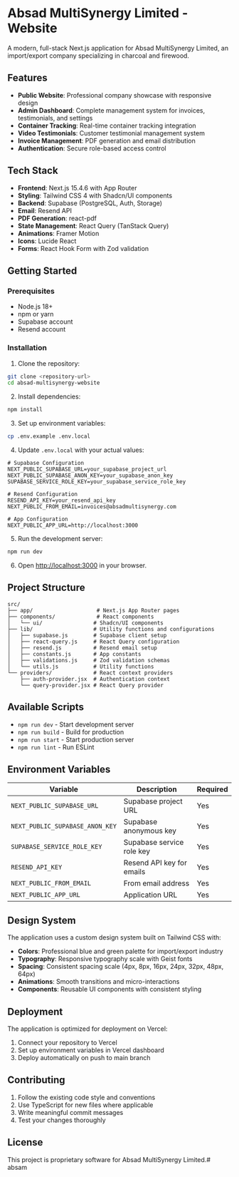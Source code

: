 # Absad MultiSynergy Limited - Website

A modern, full-stack Next.js application for Absad MultiSynergy Limited, an import/export company specializing in charcoal and firewood.

## Features

- **Public Website**: Professional company showcase with responsive design
- **Admin Dashboard**: Complete management system for invoices, testimonials, and settings
- **Container Tracking**: Real-time container tracking integration
- **Video Testimonials**: Customer testimonial management system
- **Invoice Management**: PDF generation and email distribution
- **Authentication**: Secure role-based access control

## Tech Stack

- **Frontend**: Next.js 15.4.6 with App Router
- **Styling**: Tailwind CSS 4 with Shadcn/UI components
- **Backend**: Supabase (PostgreSQL, Auth, Storage)
- **Email**: Resend API
- **PDF Generation**: react-pdf
- **State Management**: React Query (TanStack Query)
- **Animations**: Framer Motion
- **Icons**: Lucide React
- **Forms**: React Hook Form with Zod validation

## Getting Started

### Prerequisites

- Node.js 18+ 
- npm or yarn
- Supabase account
- Resend account

### Installation

1. Clone the repository:
```bash
git clone <repository-url>
cd absad-multisynergy-website
```

2. Install dependencies:
```bash
npm install
```

3. Set up environment variables:
```bash
cp .env.example .env.local
```

4. Update `.env.local` with your actual values:
```env
# Supabase Configuration
NEXT_PUBLIC_SUPABASE_URL=your_supabase_project_url
NEXT_PUBLIC_SUPABASE_ANON_KEY=your_supabase_anon_key
SUPABASE_SERVICE_ROLE_KEY=your_supabase_service_role_key

# Resend Configuration
RESEND_API_KEY=your_resend_api_key
NEXT_PUBLIC_FROM_EMAIL=invoices@absadmultisynergy.com

# App Configuration
NEXT_PUBLIC_APP_URL=http://localhost:3000
```

5. Run the development server:
```bash
npm run dev
```

6. Open [http://localhost:3000](http://localhost:3000) in your browser.

## Project Structure

```
src/
├── app/                    # Next.js App Router pages
├── components/             # React components
│   └── ui/                # Shadcn/UI components
├── lib/                   # Utility functions and configurations
│   ├── supabase.js        # Supabase client setup
│   ├── react-query.js     # React Query configuration
│   ├── resend.js          # Resend email setup
│   ├── constants.js       # App constants
│   ├── validations.js     # Zod validation schemas
│   └── utils.js           # Utility functions
└── providers/             # React context providers
    ├── auth-provider.jsx  # Authentication context
    └── query-provider.jsx # React Query provider
```

## Available Scripts

- `npm run dev` - Start development server
- `npm run build` - Build for production
- `npm run start` - Start production server
- `npm run lint` - Run ESLint

## Environment Variables

| Variable | Description | Required |
|----------|-------------|----------|
| `NEXT_PUBLIC_SUPABASE_URL` | Supabase project URL | Yes |
| `NEXT_PUBLIC_SUPABASE_ANON_KEY` | Supabase anonymous key | Yes |
| `SUPABASE_SERVICE_ROLE_KEY` | Supabase service role key | Yes |
| `RESEND_API_KEY` | Resend API key for emails | Yes |
| `NEXT_PUBLIC_FROM_EMAIL` | From email address | Yes |
| `NEXT_PUBLIC_APP_URL` | Application URL | Yes |

## Design System

The application uses a custom design system built on Tailwind CSS with:

- **Colors**: Professional blue and green palette for import/export industry
- **Typography**: Responsive typography scale with Geist fonts
- **Spacing**: Consistent spacing scale (4px, 8px, 16px, 24px, 32px, 48px, 64px)
- **Animations**: Smooth transitions and micro-interactions
- **Components**: Reusable UI components with consistent styling

## Deployment

The application is optimized for deployment on Vercel:

1. Connect your repository to Vercel
2. Set up environment variables in Vercel dashboard
3. Deploy automatically on push to main branch

## Contributing

1. Follow the existing code style and conventions
2. Use TypeScript for new files where applicable
3. Write meaningful commit messages
4. Test your changes thoroughly

## License

This project is proprietary software for Absad MultiSynergy Limited.# absam
